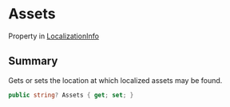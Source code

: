# Assets

Property in [LocalizationInfo](yarn.compiler.project.localizationinfo.md)

## Summary

Gets or sets the location at which localized assets may be found.

```csharp
public string? Assets { get; set; }
```
